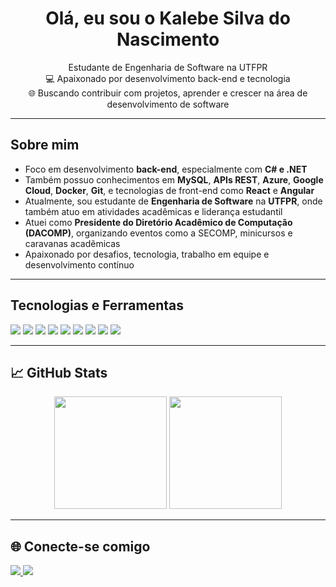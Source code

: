 <h1 align="center">Olá, eu sou o Kalebe Silva do Nascimento</h1>

<p align="center">
  Estudante de Engenharia de Software na UTFPR <br>
  💻 Apaixonado por desenvolvimento back-end e tecnologia <br>
  🌐 Buscando contribuir com projetos, aprender e crescer na área de desenvolvimento de software <br>
</p>

---

## Sobre mim

- Foco em desenvolvimento **back-end**, especialmente com **C# e .NET**
- Também possuo conhecimentos em **MySQL**, **APIs REST**, **Azure**, **Google Cloud**, **Docker**, **Git**, e tecnologias de front-end como **React** e **Angular**
- Atualmente, sou estudante de **Engenharia de Software** na **UTFPR**, onde também atuo em atividades acadêmicas e liderança estudantil
- Atuei como **Presidente do Diretório Acadêmico de Computação (DACOMP)**, organizando eventos como a SECOMP, minicursos e caravanas acadêmicas
- Apaixonado por desafios, tecnologia, trabalho em equipe e desenvolvimento contínuo

---

## Tecnologias e Ferramentas

<div>
  <img src="https://img.shields.io/badge/C%23-239120?style=for-the-badge&logo=c-sharp&logoColor=white"/>
  <img src="https://img.shields.io/badge/.NET-512BD4?style=for-the-badge&logo=dotnet&logoColor=white"/>
  <img src="https://img.shields.io/badge/MySQL-4479A1?style=for-the-badge&logo=mysql&logoColor=white"/>
  <img src="https://img.shields.io/badge/Azure-0078D4?style=for-the-badge&logo=microsoftazure&logoColor=white"/>
  <img src="https://img.shields.io/badge/Google_Cloud-4285F4?style=for-the-badge&logo=googlecloud&logoColor=white"/>
  <img src="https://img.shields.io/badge/Docker-2496ED?style=for-the-badge&logo=docker&logoColor=white"/>
  <img src="https://img.shields.io/badge/Git-F05032?style=for-the-badge&logo=git&logoColor=white"/>
  <img src="https://img.shields.io/badge/React-20232A?style=for-the-badge&logo=react&logoColor=61DAFB"/>
  <img src="https://img.shields.io/badge/Angular-DD0031?style=for-the-badge&logo=angular&logoColor=white"/>
</div>

---

## 📈 GitHub Stats

<div align="center">
  <img height="180em" src="https://github-readme-stats.vercel.app/api?username=KalebeNascimento&show_icons=true&theme=radical"/>
  <img height="180em" src="https://github-readme-stats.vercel.app/api/top-langs/?username=KalebeNascimento&layout=compact&langs_count=7&theme=radical"/>
</div>

---

## 🌐 Conecte-se comigo

<p>
  <a href="https://www.linkedin.com/in/kalebe-exe/" target="_blank">
    <img src="https://img.shields.io/badge/LinkedIn-0077B5?style=for-the-badge&logo=linkedin&logoColor=white"/>
  </a>
  <a href="mailto:kalebesilvanascimento@gmail.com" target="_blank">
    <img src="https://img.shields.io/badge/E--mail-D14836?style=for-the-badge&logo=gmail&logoColor=white"/>
  </a>
</p>
